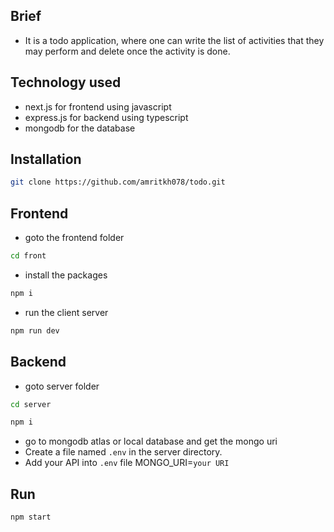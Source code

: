 

## Brief

- It is a todo application, where one can write the list of activities that they may perform and delete once the activity is done.

## Technology used

- next.js for frontend using javascript 
- express.js for backend using typescript
- mongodb for the database


## Installation

```bash
git clone https://github.com/amritkh078/todo.git
```

## Frontend 

- goto the frontend folder 
```bash
cd front
```
- install the packages

```bash
npm i
```

- run the client server

```bash
npm run dev
```

## Backend
- goto server folder

```bash
cd server
```

```bash
npm i
```

- go to mongodb atlas or local database and get the mongo uri
- Create a file named `.env` in the server directory.
- Add your API into `.env` file MONGO_URI=`your URI`

## Run

```bash
npm start
```